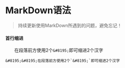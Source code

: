 # MarkDown语法


> 持续更新使用MarkDown所遇到的问题，避免忘记！

#### 首行缩进

&#8195;&#8195;在段落前方使用2个`&#8195;`即可缩进2个汉字

```
&#8195;&#8195;在段落前方使用2个`&#8195;`即可缩进2个汉字
```


